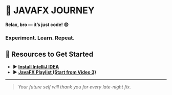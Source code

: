 # 🚀 **JAVAFX JOURNEY**

**Relax, bro — it’s just code! 😎**  
 
### Experiment. Learn. Repeat.


## 📌 **Resources to Get Started**
- ▶️ [**Install IntelliJ IDEA**](https://www.youtube.com/watch?v=LuBI3xBDd_M)  
- ▶️ [**JavaFX Playlist (Start from Video 3)**](https://www.youtube.com/playlist?list=PLZPZq0r_RZOM-8vJA3NQFZB7JroDcMwev)  

---

> _Your future self will thank you for every late-night fix._
